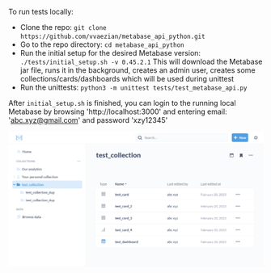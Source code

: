 To run tests locally:
- Clone the repo: `git clone https://github.com/vvaezian/metabase_api_python.git`
- Go to the repo directory: `cd metabase_api_python`
- Run the initial setup for the desired Metabase version: `./tests/initial_setup.sh -v 0.45.2.1`
This will download the Metabase jar file, runs it in the background, creates an admin user, creates some collections/cards/dashboards which will be used during unittest
- Run the unittests: `python3 -m unittest tests/test_metabase_api.py`


After `initial_setup.sh` is finished, you can login to the running local Metabase by browsing 'http://localhost:3000' and entering email: 'abc.xyz@gmail.com' and password 'xzy12345'

![metabase](data/metabase.png)
